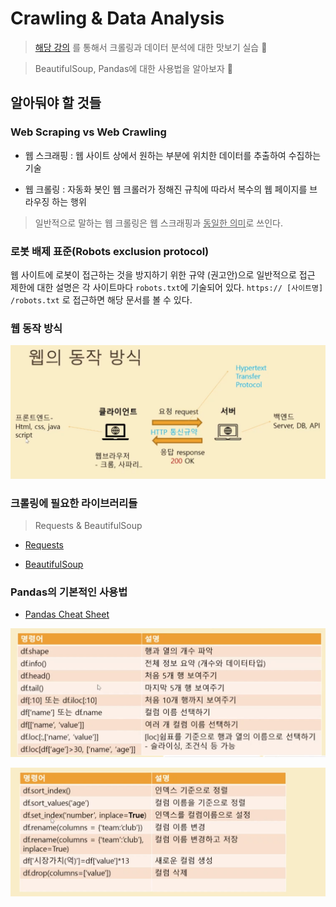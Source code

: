 # Crawling & Data Analysis

> [해당 강의](https://www.inflearn.com/course/%EC%9B%B9%ED%81%AC%EB%A1%A4%EB%A7%81-%EC%B6%95%EA%B5%AC%EC%84%A0%EC%88%98%EB%B6%84%EC%84%9D#) 를 통해서 크롤링과 데이터 분석에 대한 맛보기 실습 🥳

> BeautifulSoup, Pandas에 대한 사용법을 알아보자 🚀


## 알아둬야 할 것들

### Web Scraping vs Web Crawling

- 웹 스크래핑 : 웹 사이트 상에서 원하는 부분에 위치한 데이터를 추출하여 수집하는 기술

- 웹 크롤링 : 자동화 봇인 웹 크롤러가 정해진 규칙에 따라서 복수의 웹 페이지를 브라우징 하는 행위
 
> 일반적으로 말하는 웹 크롤링은 웹 스크래핑과 <u>동일한 의미</u>로 쓰인다.

### 로봇 배제 표준(Robots exclusion protocol)

웹 사이트에 로봇이 접근하는 것을 방지하기 위한 규약 (권고안)으로 일반적으로 접근 제한에 대한 설명은 각 사이트마다 `robots.txt`에 기술되어 있다.
`https:// [사이트명] /robots.txt` 로 접근하면 해당 문서를 볼 수 있다.


### 웹 동작 방식

![web](./images/web.png)


### 크롤링에 필요한 라이브러리들

> Requests & BeautifulSoup

- [Requests](https://docs.python-requests.org/en/master/) 

- [BeautifulSoup](https://www.crummy.com/software/BeautifulSoup/bs4/doc/)

### Pandas의 기본적인 사용법

- [Pandas Cheat Sheet](https://pandas.pydata.org/Pandas_Cheat_Sheet.pdf)

![pandas1](./images/pandas1.png)

![pandas2](./images/pandas2.png)

